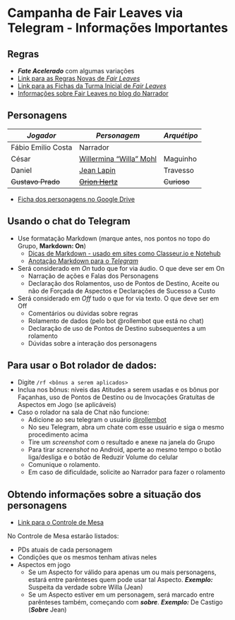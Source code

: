 # Campanha de Fair Leaves via Telegram - Informações Importantes

## Regras

+ ___Fate Acelerado___ com algumas variações
+ [Link para as Regras Novas de _Fair Leaves_]()
+ [Link para as Fichas da Turma Inicial de _Fair Leaves_]()
+ [Informações sobre Fair Leaves no blog do Narrador]()

## Personagens

| ___Jogador___      | ___Personagem___                                     | ___Arquétipo___ |
|--------------------|------------------------------------------------------|-----------------|
| Fábio Emilio Costa | Narrador                                             |                 |
| César              | [Willermina “Willa” Mohl](https://notehub.org/jbi5u) | Maguinho        |
| Daniel             | [Jean Lapin](https://notehub.org/dr4lz)              | Travesso        |
| ~~Gustavo Prado~~  | ~~[Orion Hertz](https://notehub.org/109f0)~~         | ~~Curioso~~     |

+ [Ficha dos personagens no Google Drive](https://docs.google.com/presentation/d/1pK6-R2VuWCBfEj18sGnpRg48L8rcr-InezvYn5pOb1s/view)

## Usando o chat do Telegram

+ Use formatação Markdown (marque antes, nos pontos no topo do Grupo, **Markdown: On**)
  + [Dicas de Markdown - usado em sites como Classeur.io e Notehub](https://support.zendesk.com/hc/pt-br/articles/203691016-Formata%C3%A7%C3%A3o-de-texto-com-Markdown)
  + [Anotação Markdown para o _Telegram_](https://core.telegram.org/bots/api#markdown-style)
+ Será considerado em _On_ tudo que for via áudio. O que deve ser em On
  + Narração de ações e Falas dos Personagens
  + Declaração dos Rolamentos, uso de Pontos de Destino, Aceite ou não de Forçada de Aspectos e Declarações de Sucesso a Custo
+ Será considerado em _Off_ tudo o que for via texto. O que deve ser em Off
  + Comentários ou dúvidas sobre regras
  + Rolamento de dados (pelo bot @rollembot que está no chat)
  + Declaração de uso de Pontos de Destino subsequentes a um rolamento
  + Dúvidas sobre a interação dos personagens

## Para usar o Bot rolador de dados:

+ Digite `/rf <bônus a serem aplicados>`
+ Inclua nos bônus: níveis das Atitudes a serem usadas e os bônus por Façanhas, uso de Pontos de Destino ou de Invocações Gratuítas de Aspectos em Jogo (se aplicáveis)
+ Caso o rolador na sala de Chat não funcione:
  + Adicione ao seu telegram o usuário [@rollembot](https://telegram.me/rollembot)
  + No seu Telegram, abra um chate com esse usuário e siga o mesmo procedimento acima
  + Tire um _screenshot_ com o resultado e anexe na janela do Grupo
  + Para tirar _screenshot_ no Android, aperte ao mesmo tempo o botão liga/desliga e o botão de Reduzir Volume do celular
  + Comunique o rolamento.
  + Em caso de dificuldade, solicite ao Narrador para fazer o rolamento

## Obtendo informações sobre a situação dos personagens

+ [Link para o Controle de Mesa](https://app.classeur.io/#!/files/GRWBXtKR2cLec94ngIJb)

No Controle de Mesa estarão listados:

+ PDs atuais de cada personagem
+ Condições que os mesmos tenham ativas neles
+ Aspectos em jogo
   + Se um Aspecto for válido para apenas um ou mais personagens, estará entre parênteses quem pode usar tal Aspecto. ___Exemplo:___ Suspeita da verdade sobre Willa (Jean)
   + Se um Aspecto estiver em um personagem, será marcado entre parênteses também, começando com ___sobre___. ___Exemplo:___ De Castigo (___Sobre___ Jean)

